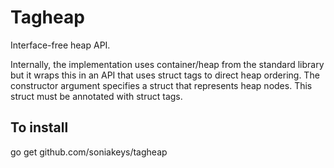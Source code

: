 Tagheap
=======
Interface-free heap API.

Internally, the implementation uses container/heap from the standard library
but it wraps this in an API that uses struct tags to direct heap ordering.
The constructor argument specifies a struct that represents heap nodes.
This struct must be annotated with struct tags.

To install
----------
go get github.com/soniakeys/tagheap
